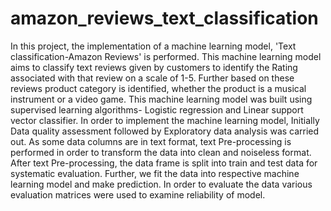 # amazon_reviews_text_classification

In this project, the implementation of a machine learning model, 'Text
classification-Amazon Reviews' is performed. This machine learning
model aims to classify text reviews given by customers to identify the
Rating associated with that review on a scale of 1-5. Further based on
these reviews product category is identified, whether the product is a
musical instrument or a video game. This machine learning model was
built using supervised learning algorithms- Logistic regression and Linear
support vector classifier. In order to implement the machine learning
model, Initially Data quality assessment followed by Exploratory data
analysis was carried out. As some data columns are in text format, text
Pre-processing is performed in order to transform the data into clean and
noiseless format. After text Pre-processing, the data frame is split into train
and test data for systematic evaluation. Further, we fit the data into
respective machine learning model and make prediction. In order to
evaluate the data various evaluation matrices were used to examine
reliability of model.
